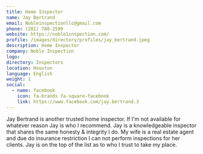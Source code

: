```yaml
---
title: Home Inspector
name: Jay Bertrand
email: Nobleinspectionllc@gmail.com
phone: (281) 788-2599
website: https://noble1inspection.com/
profile: /images/directory/profiles/jay_bertrand.jpeg
description: Home Inspector
company: Noble Inspection
logo: 
directory: Inspectors
location: Houston
language: English
weight: 1
social:
  - name: facebook
    icon: fa-brands fa-square-facebook
    link: https://www.facebook.com/jay.bertrand.3
---
```

Jay Bertrand is another trusted home inspector. If I'm not available for whatever reason Jay is who I recommend. Jay is a knowledgeable inspector that shares the same honesty & integrity I do. My wife is a real estate agent and due do insurance restriction I can not perform inspections for her clients. Jay is on the top of the list as to who I trust to take my place.